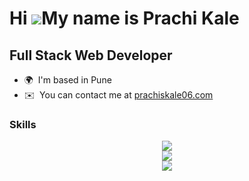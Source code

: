 Hi ![](https://user-images.githubusercontent.com/18350557/176309783-0785949b-9127-417c-8b55-ab5a4333674e.gif)My name is Prachi Kale
=============================================================================================================================================

Full Stack Web Developer
------------------------

* 🌍  I'm based in Pune
* ✉️  You can contact me at [prachiskale06.com](mailto:prachiskale06@gmail.com)

### Skills

<p align="center">
  <a href="https://skillicons.dev">
    <img src="https://skillicons.dev/icons?i=html,css,js,nodejs,react,express,mongodb,bootstrap" /><br/>
    <img src="https://skillicons.dev/icons?i=androidstudio,java,python,php,astro,arduino,dotnet,firebase" /><br/>
    <img src="https://skillicons.dev/icons?i=git,jquery,mysql,redux,sass,vite" />
  </a>
</p>
